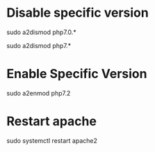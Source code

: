 # Disable specific version

sudo a2dismod php7.0.*

sudo a2dismod php7.*

# Enable  Specific Version
sudo a2enmod php7.2

# Restart apache 

sudo systemctl restart apache2
